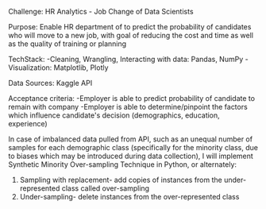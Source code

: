 Challenge: HR Analytics - Job Change of Data Scientists

Purpose: Enable HR department of  to predict the probability of candidates who will move to a new job, with goal of reducing the cost and time as well as the quality of training or planning

TechStack: 
-Cleaning, Wrangling, Interacting with data: Pandas, NumPy
-Visualization: Matplotlib, Plotly

Data Sources: Kaggle API

Acceptance criteria: 
-Employer is able to predict probability of candidate to remain with company
-Employer is able to determine/pinpoint the factors which influence candidate's decision (demographics, education, experience)

In case of imbalanced data pulled from API, such as an unequal number of samples for each  demographic class (specifically for the minority class, due to biases which may be introduced during data collection), I will implement Synthetic Minority Over-sampling Technique in Python, or alternately:
  1. Sampling with replacement- add copies of instances from the under-represented class called over-sampling 
  2. Under-sampling- delete instances from the over-represented class
